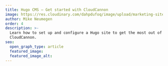 ```yaml
---
title: Hugo CMS — Get started with CloudCannon
image: https://res.cloudinary.com/dahpdufoq/image/upload/marketing-site/Hugo_and_CloudCannon.png
author: Mike Neumegen
order: 4
description: >-
  Learn how to set up and configure a Hugo site to get the most out of
  CloudCannon.
seo:
  open_graph_type: article
  featured_image:
  featured_image_alt:
---
```

